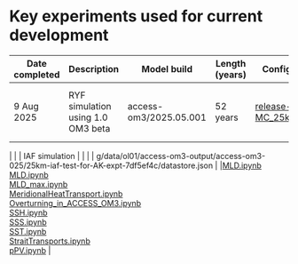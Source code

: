 
# Key experiments used for current development

| Date completed | Description                       | Model build                                                                                                                 | Length (years)                                                                                   | Configuration                                                                                   | ESM Datastore | Data output | Related tag of access-om3-paper-1 analysis (if exists) |
| -------------- | --------------------------------- | --------------------------------------------------------------------------------------------------------------------------- | ------------------------------------------------------------------------------------------------ | ----------------------------------------------------------------------------------------------- | ------------- | ----------- | ------------------------------------------------------ |
| 9 Aug 2025   | RYF simulation using 1.0 OM3 beta | access-om3/2025.05.001 |    52 years |  [release-MC_25km_jra_ryf](https://github.com/ACCESS-NRI/access-om3-configs/commit/4429156d3bb1ad4e04f41be8a90329684365786d)| /g/data/ol01/access-om3-output/access-om3-025/MC_25km_jra_ryf-1.0-beta/experiment_datastore.json | /g/data/ol01/access-om3-output/access-om3-025/MC_25km_jra_ryf-1.0-beta | [00_template_notebook.ipynb](https://github.com/ACCESS-Community-Hub/access-om3-paper-1/blob/main/notebooks/00_template_notebook.ipynb)<br>[Bottom_age_tracer_in_ACCESS_OM3.ipynb](https://github.com/ACCESS-Community-Hub/access-om3-paper-1/blob/main/notebooks/Bottom_age_tracer_in_ACCESS_OM3.ipynb)<br>[DrakePassageTransport.ipynb](https://github.com/ACCESS-Community-Hub/access-om3-paper-1/blob/main/notebooks/DrakePassageTransport.ipynb)<br>[GlobalTimeseries.ipynb](https://github.com/ACCESS-Community-Hub/access-om3-paper-1/blob/main/notebooks/GlobalTimeseries.ipynb)<br>[SSS_Restoring_Timeseries.ipynb](https://github.com/ACCESS-Community-Hub/access-om3-paper-1/blob/main/notebooks/SSS_Restoring_Timeseries.ipynb)
 |
|                | IAF simulation                    |                                                                                                                             |                                                                                               |                                                                                                    |   g/data/ol01/access-om3-output/access-om3-025/25km-iaf-test-for-AK-expt-7df5ef4c/datastore.json | |[MLD.ipynb](https://github.com/ACCESS-Community-Hub/access-om3-paper-1/blob/main/notebooks/MLD.ipynb)<br>[MLD.ipynb](https://github.com/ACCESS-Community-Hub/access-om3-paper-1/blob/main/notebooks/MLD.ipynb)<br>[MLD_max.ipynb](https://github.com/ACCESS-Community-Hub/access-om3-paper-1/blob/main/notebooks/MLD_max.ipynb)<br>[MeridionalHeatTransport.ipynb](https://github.com/ACCESS-Community-Hub/access-om3-paper-1/blob/main/notebooks/MeridionalHeatTransport.ipynb)<br>[Overturning_in_ACCESS_OM3.ipynb](https://github.com/ACCESS-Community-Hub/access-om3-paper-1/blob/main/notebooks/Overturning_in_ACCESS_OM3.ipynb)<br>[SSH.ipynb](https://github.com/ACCESS-Community-Hub/access-om3-paper-1/blob/main/notebooks/SSH.ipynb)<br>[SSS.ipynb](https://github.com/ACCESS-Community-Hub/access-om3-paper-1/blob/main/notebooks/SSS.ipynb)<br>[SST.ipynb](https://github.com/ACCESS-Community-Hub/access-om3-paper-1/blob/main/notebooks/SST.ipynb)<br>[StraitTransports.ipynb](https://github.com/ACCESS-Community-Hub/access-om3-paper-1/blob/main/notebooks/StraitTransports.ipynb)<br>[pPV.ipynb](https://github.com/ACCESS-Community-Hub/access-om3-paper-1/blob/main/notebooks/pPV.ipynb) |


